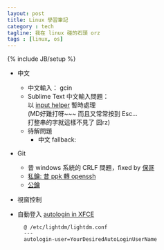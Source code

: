 ```yaml
---
layout: post
title: Linux 學習筆記
category : tech
tagline: 我在 linux 碰的石頭 orz
tags : [linux, os]
---
```

{% include JB/setup %}

+ 中文
    + 中文輸入： gcin
    + Sublime Text 中文輸入問題：  
        以 [input helper](https://github.com/xgenvn/InputHelper) 暫時處理  
        (MD好難打呀~~~  而且又常常按到 Esc...  
        打整串的字就這樣不見了 囧rz)
    + 待解問題
        + 中文 fallback:

+ Git
    + 昔 windows 系統的 CRLF 問題，fixed by [保哥](http://blog.miniasp.com/post/2013/09/15/Git-for-Windows-Line-Ending-Conversion-Notes.aspx)
    + [私鑰: 昔 ppk 轉 openssh](http://pobing.iteye.com/blog/1520151)
    + [公鑰](https://help.github.com/articles/error-permission-denied-publickey)

+ 視窗控制

+ 自動登入 [autologin in XFCE](http://superuser.com/questions/356316/how-do-i-disable-the-login-screen-on-xfce)

        @ /etc/lightdm/lightdm.conf
        ---
        autologin-user=YourDesiredAutoLoginUserName